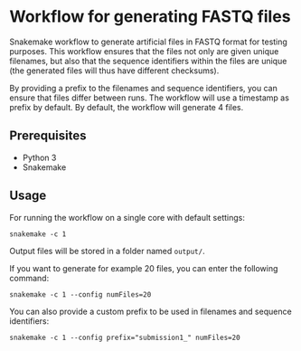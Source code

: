 # Workflow for generating FASTQ files

Snakemake workflow to generate artificial files in FASTQ format for testing
purposes. This workflow ensures that the files not only are given unique
filenames, but also that the sequence identifiers within the files are unique
(the generated files will thus have different checksums).

By providing a prefix to the filenames and sequence identifiers, you can ensure 
that files differ between runs. The workflow will use a timestamp as
prefix by default. By default, the workflow will generate 4 files.


## Prerequisites

* Python 3
* Snakemake


## Usage

For running the workflow on a single core with default settings:

```
snakemake -c 1
```

Output files will be stored in a folder named `output/`.

If you want to generate for example 20 files, you can enter the following 
command:

```
snakemake -c 1 --config numFiles=20
```

You can also provide a custom prefix to be used in filenames and
sequence identifiers:

```
snakemake -c 1 --config prefix="submission1_" numFiles=20
```

